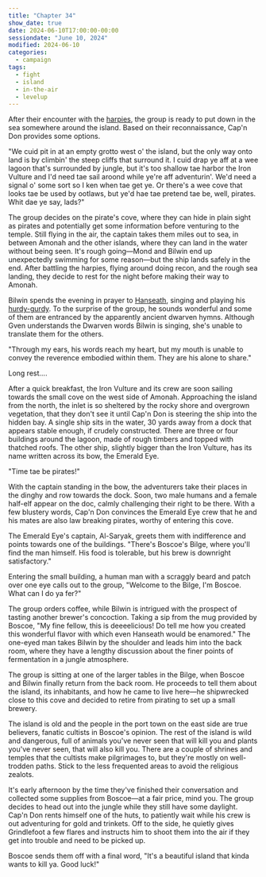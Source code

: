 ```yaml
---
title: "Chapter 34"
show_date: true
date: 2024-06-10T17:00:00-00:00
sessiondate: "June 10, 2024"
modified: 2024-06-10
categories:
  - campaign
tags:
  - fight
  - island
  - in-the-air
  - levelup
---
```


After their encounter with the [harpies](https://www.dndbeyond.com/monsters/16919-harpy),
the group is ready to put down in the sea somewhere around the island. Based on their
reconnaissance, Cap'n Don provides some options.

"We cuid pit in at an empty grotto west o' the island, but the only way onto land is by
climbin' the steep cliffs that surround it. I cuid drap ye aff at a wee lagoon that's
surrounded by jungle, but it's too shallow tae harbor the Iron Vulture and I'd need tae
sail aroond while ye're aff adventurin'. We'd need a signal o' some sort so I ken when
tae get ye. Or there's a wee cove that looks tae be used by ootlaws, but ye'd hae tae
pretend tae be, well, pirates. Whit dae ye say, lads?"

<!-- English version
We could put in at an empty grotto west of the island, but the only way onto land is by 
climbing the steep cliffs that surround it. I could drop you off at a small lagoon that's 
surrounded by jungle, but it's too shallow to harbor the Iron Vulture and I'd need to sail 
around while you're off adventuring. We'd need a signal of some sort so I know when to get you. 
Or there's a small cove that looks to be used by outlaws, but you'd have to pretend to be, well, 
pirates. What do ya say, lads?
-->

The group decides on the pirate's cove, where they can hide in plain sight as pirates and
potentially get some information before venturing to the temple. Still flying in the air,
the captain takes them miles out to sea, in between Amonah and the other islands, where
they can land in the water without being seen. It's rough going—Mond and Bilwin end
up unexpectedly swimming for some reason—but the ship lands safely in the end. After battling
the harpies, flying around doing recon, and the rough sea landing, they decide to rest for
the night before making their way to Amonah.

Bilwin spends the evening in prayer to [Hanseath](https://forgottenrealms.fandom.com/wiki/Hanseath),
singing and playing his [hurdy-gurdy](https://en.wikipedia.org/wiki/Hurdy-gurdy). To the
surprise of the group, he sounds wonderful and some of them are entranced by the apparently
ancient dwarven hymns. Although Gven understands the Dwarven words Bilwin is singing, she's
unable to translate them for the others.

"Through my ears, his words reach my heart, but my mouth is unable to convey the reverence
embodied within them. They are his alone to share."

Long rest....

After a quick breakfast, the Iron Vulture and its crew are soon sailing towards the small
cove on the west side of Amonah. Approaching the island from the north, the inlet is so
sheltered by the rocky shore and overgrown vegetation, that they don't see it until Cap'n
Don is steering the ship into the hidden bay. A single ship sits in the water, 30 yards away
from a dock that appears stable enough, if crudely constructed. There are three or four
buildings around the lagoon, made of rough timbers and topped with thatched roofs. The other
ship, slightly bigger than the Iron Vulture, has its name written across its bow, the Emerald
Eye.

"Time tae be pirates!"

With the captain standing in the bow, the adventurers take their places in the dinghy and
row towards the dock. Soon, two male humans and a female half-elf appear on the doc,
calmly challenging their right to be there. With a few blustery words, Cap'n Don convinces
the Emerald Eye crew that he and his mates are also law breaking pirates, worthy of
entering this cove.

The Emerald Eye's captain, Al-Saryak, greets them with indifference and points towards one
of the buildings. "There's Boscoe's Bilge, where you'll find the man himself. His food
is tolerable, but his brew is downright satisfactory."

Entering the small building, a human man with a scraggly beard and patch over one eye
calls out to the group, "Welcome to the Bilge, I'm Boscoe. What can I do ya fer?"

The group orders coffee, while Bilwin is intrigued with the prospect of tasting
another brewer's concoction. Taking a sip from the mug provided by Boscoe, "My fine
fellow, this is deeeelicious! Do tell me how you created this wonderful flavor with
which even Hanseath would be enamored." The one-eyed man takes Bilwin by the shoulder
and leads him into the back room, where they have a lengthy discussion about the finer
points of fermentation in a jungle atmosphere.

The group is sitting at one of the larger tables in the Bilge, when Boscoe and Bilwin
finally return from the back room. He proceeds to tell them about the island, its
inhabitants, and how he came to live here—he shipwrecked close to this cove and
decided to retire from pirating to set up a small brewery.

The island is old and the people in the port town on the east side are true
believers, fanatic cultists in Boscoe's opinion. The rest of the island is wild
and dangerous, full of animals you've never seen that will kill you and plants
you've never seen, that will also kill you. There are a couple of shrines and
temples that the cultists make pilgrimages to, but they're mostly on well-trodden
paths. Stick to the less frequented areas to avoid the religious zealots.

It's early afternoon by the time they've finished their conversation and collected
some supplies from Boscoe—at a fair price, mind you. The group decides to head out
into the jungle while they still have some daylight. Cap'n Don rents himself one of
the huts, to patiently wait while his crew is out adventuring for gold and trinkets.
Off to the side, he quietly gives Grindlefoot a few flares and instructs him to
shoot them into the air if they get into trouble and need to be picked up.

Boscoe sends them off with a final word, "It's a beautiful island that kinda wants
to kill ya. Good luck!"

<!-- NOTES -->

<!-- em dash: — | Mac kebyoard shortcut = Option + Shift + Dash (-) -->
<!-- https://oatcookies.neocities.org/dndmoney to convert copper, silver, gold, and more into CP -->
<!-- Frequently used links:
  [Barbarian rage](https://www.thegamer.com/dungeons-dragons-dnd-barbarian-rage-explained-guide/)
  [Chaos Bolt](https://www.dndbeyond.com/spells/14761-chaos-bolt)
  [Hellish Rebuke](https://www.dndbeyond.com/spells/hellish-rebuke)
  [hurdy-gurdy](https://en.wikipedia.org/wiki/Hurdy-gurdy)
  [Mind Spike](http://dnd5e.wikidot.com/spell:mind-spike)
  [Shillelagh](https://www.dndbeyond.com/spells/2249-shillelagh)
  [Spiritual Weapon](https://www.dndbeyond.com/spells/2133-guiding-bolt)
-->
<!--
  Lists of spells for the classes:
    - Bard spells: https://www.dndbeyond.com/spells/class/1-bard
    - Cleric spells: https://www.dndbeyond.com/spells/class/cleric 
    - Druid spells: https://www.dndbeyond.com/spells/class/druid
    - Sorcerer spells: https://www.dndbeyond.com/spells/class/sorcerer
  Monsters: https://www.dndbeyond.com/monsters
-->
<!-- Directions on a boat:
  Port = left side
  Starboard = right side
  Bow = front
  Aft = back (inside the ship, on board)
  Stern = back (outside, offboard)
-->
